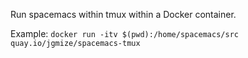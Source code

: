 Run spacemacs within tmux within a Docker container.

Example:
`docker run -itv $(pwd):/home/spacemacs/src quay.io/jgmize/spacemacs-tmux`

